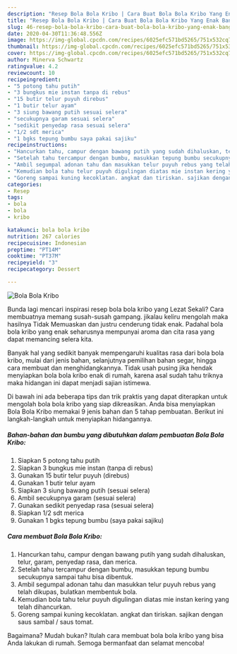 ```yaml
---
description: "Resep Bola Bola Kribo | Cara Buat Bola Bola Kribo Yang Enak Banget"
title: "Resep Bola Bola Kribo | Cara Buat Bola Bola Kribo Yang Enak Banget"
slug: 46-resep-bola-bola-kribo-cara-buat-bola-bola-kribo-yang-enak-banget
date: 2020-04-30T11:36:48.556Z
image: https://img-global.cpcdn.com/recipes/6025efc571bd5265/751x532cq70/bola-bola-kribo-foto-resep-utama.jpg
thumbnail: https://img-global.cpcdn.com/recipes/6025efc571bd5265/751x532cq70/bola-bola-kribo-foto-resep-utama.jpg
cover: https://img-global.cpcdn.com/recipes/6025efc571bd5265/751x532cq70/bola-bola-kribo-foto-resep-utama.jpg
author: Minerva Schwartz
ratingvalue: 4.2
reviewcount: 10
recipeingredient:
- "5 potong tahu putih"
- "3 bungkus mie instan tanpa di rebus"
- "15 butir telur puyuh direbus"
- "1 butir telur ayam"
- "3 siung bawang putih sesuai selera"
- "secukupnya garam sesuai selera"
- "sedikit penyedap rasa sesuai selera"
- "1/2 sdt merica"
- "1 bgks tepung bumbu saya pakai sajiku"
recipeinstructions:
- "Hancurkan tahu, campur dengan bawang putih yang sudah dihaluskan, telur, garam, penyedap rasa, dan merica."
- "Setelah tahu tercampur dengan bumbu, masukkan tepung bumbu secukupnya sampai tahu bisa dibentuk."
- "Ambil segumpal adonan tahu dan masukkan telur puyuh rebus yang telah dikupas, bulatkan membentuk bola."
- "Kemudian bola tahu telur puyuh digulingan diatas mie instan kering yang telah dihancurkan."
- "Goreng sampai kuning kecoklatan. angkat dan tiriskan. sajikan dengan saus sambal / saus tomat."
categories:
- Resep
tags:
- bola
- bola
- kribo

katakunci: bola bola kribo 
nutrition: 267 calories
recipecuisine: Indonesian
preptime: "PT14M"
cooktime: "PT37M"
recipeyield: "3"
recipecategory: Dessert

---
```



![Bola Bola Kribo](https://img-global.cpcdn.com/recipes/6025efc571bd5265/751x532cq70/bola-bola-kribo-foto-resep-utama.jpg)

Bunda lagi mencari inspirasi resep bola bola kribo yang Lezat Sekali? Cara membuatnya memang susah-susah gampang. jikalau keliru mengolah maka hasilnya Tidak Memuaskan dan justru cenderung tidak enak. Padahal bola bola kribo yang enak seharusnya mempunyai aroma dan cita rasa yang dapat memancing selera kita.

Banyak hal yang sedikit banyak mempengaruhi kualitas rasa dari bola bola kribo, mulai dari jenis bahan, selanjutnya pemilihan bahan segar, hingga cara membuat dan menghidangkannya. Tidak usah pusing jika hendak menyiapkan bola bola kribo enak di rumah, karena asal sudah tahu triknya maka hidangan ini dapat menjadi sajian istimewa.




Di bawah ini ada beberapa tips dan trik praktis yang dapat diterapkan untuk mengolah bola bola kribo yang siap dikreasikan. Anda bisa menyiapkan Bola Bola Kribo memakai 9 jenis bahan dan 5 tahap pembuatan. Berikut ini langkah-langkah untuk menyiapkan hidangannya.

<!--inarticleads1-->

##### Bahan-bahan dan bumbu yang dibutuhkan dalam pembuatan Bola Bola Kribo:

1. Siapkan 5 potong tahu putih
1. Siapkan 3 bungkus mie instan (tanpa di rebus)
1. Gunakan 15 butir telur puyuh (direbus)
1. Gunakan 1 butir telur ayam
1. Siapkan 3 siung bawang putih (sesuai selera)
1. Ambil secukupnya garam (sesuai selera)
1. Gunakan sedikit penyedap rasa (sesuai selera)
1. Siapkan 1/2 sdt merica
1. Gunakan 1 bgks tepung bumbu (saya pakai sajiku)




<!--inarticleads2-->

##### Cara membuat Bola Bola Kribo:

1. Hancurkan tahu, campur dengan bawang putih yang sudah dihaluskan, telur, garam, penyedap rasa, dan merica.
1. Setelah tahu tercampur dengan bumbu, masukkan tepung bumbu secukupnya sampai tahu bisa dibentuk.
1. Ambil segumpal adonan tahu dan masukkan telur puyuh rebus yang telah dikupas, bulatkan membentuk bola.
1. Kemudian bola tahu telur puyuh digulingan diatas mie instan kering yang telah dihancurkan.
1. Goreng sampai kuning kecoklatan. angkat dan tiriskan. sajikan dengan saus sambal / saus tomat.




Bagaimana? Mudah bukan? Itulah cara membuat bola bola kribo yang bisa Anda lakukan di rumah. Semoga bermanfaat dan selamat mencoba!

